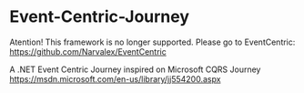 # Event-Centric-Journey
Atention! This framework is no longer supported. Please go to EventCentric: https://github.com/Narvalex/EventCentric

A .NET Event Centric Journey inspired on Microsoft CQRS Journey
https://msdn.microsoft.com/en-us/library/jj554200.aspx
